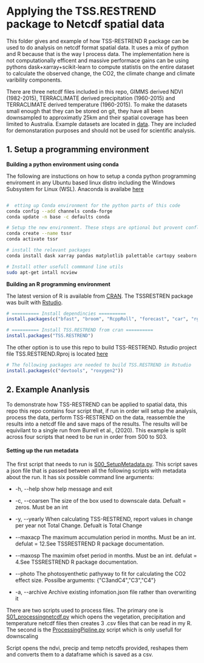 # Applying the TSS.RESTREND package to Netcdf spatial data
This folder gives and example of how TSS-RESTREND R package can be used to do analysis on netcdf format spatial data.  It uses a mix of python and R because that is the way I process data. The implementation here is not computationally efficent and massive performace gains can be using pythons dask+xarray+scikit-learn to compute statistis on the entire dataset to calculate the observed change, the CO2, the climate change and climate varibility components.  

There are three netcdf files included in this repo, GIMMS derived NDVI (1982-2015), TERRACLIMATE derived precipitation (1960-2015) and TERRACLIMATE derived temperature (1960-2015). To make the datasets small enough that they can be stored on git, they have all been downsampled to approximatly 25km and their spatial coverage has been limited to Australia. Example datasets are located in [data](data). They are included for demonstaration purposes and should not be used for scientific analysis.  

## 1. Setup a programming environment
**Building a python environment using conda**

The following are instuctions on how to setup a conda python programming enviroment in any Ubuntu based linux distro including the Windows Subsystem for Linux (WSL).  Anaconda is availabe [here](https://www.anaconda.com/products/individual)

```bash

#  etting up Conda environment for the python parts of this code
conda config --add channels conda-forge
conda update -n base -c defaults conda

# Setup the new environment. These steps are optional but provent conflicts with existing python enviroments
conda create --name tssr
conda activate tssr

# install the relevant packages
conda install dask xarray pandas matplotlib palettable cartopy seaborn ipdb numba bottleneck netCDF4 webcolors gitpython geopandas shapely rasterio cdo python-cdo ipython statsmodels

# Install other usefull commmand line utils
sudo apt-get intall ncview

```

**Building an R programming environment**

The latest version of R is available from [CRAN](https://cran.r-project.org/mirrors.html). The TSSRESTREN package was built with [Rstudio](https://rstudio.com/products/rstudio/download/).

```R
# ========== Install dependincies ==========
install.packages(c("bfast", "broom", "RcppRoll", "forecast", "car", "rgl", "ggplot2", "mblm", "curl", "libcurl", "rjson", "optparse"))

# ========== Install TSS.RESTREND from cran ==========
install.packages("TSS.RESTREND")
```
The other option is to use this repo to build TSS-RESTREND. Rstudio project file TSS.RESTREND.Rproj is located [here](../TSS.RESTREND/)
```R
# The following packages are needed to build TSS.RESTREND in Rstudio
install.packages(c("devtools", "roxygen2"))

```

## 2. Example Ananlysis

To demonstrate how TSS-RESTREND can be applied to spatial data, this repo this repo contains four script that, if run in order will setup the analysis, process the data, perform TSS-RESTREND on the data, reassemble the results into a netcdf file and save maps of the results.  The results will be equivilant to a single run from Burrell et al., (2020).  This example is split across four scripts that need to be run in order from S00 to S03.   

#### Setting up the run metadata ####

The first script that needs to run is [S00_SetupMetadata.py](./S00_SetupMetadata.py).  This script saves a json file that is passed between all the following scripts with metadata about the run. It has six possible command line arguments:

 -  -h, --help      show help message and exit

 -  -c, --coarsen 	The size of the box used to downscale data. Defualt = zeros. Must be an int

 -  -y, --yearly	When calculating TSS-RESTREND, report values in change per year not Total Change. Defualt is Total Change

 -  --maxacp    	The maximum accumulation period in months. Must be an int. defulat = 12.See TSSRESTREND R package documentation. 

 -  --maxosp       	The maximim ofset period in months. Must be an int. defulat = 4.See TSSRESTREND R package documentation. 

 -  --photo 		The photosyenthetic pathyway to fit for calculating the CO2 effect size.  Possilbe arguments: {"C3andC4","C3","C4"}

 -  -a, --archive	Archive existing infomation.json file rather than overwriting it


There are two scripts used to process files. The primary one is [S01_processingnetcdf.py](S01_processingnetcdf.py) which opens the vegetation, precipitation and temperature netcdf files then creates 3 .csv files that can be read in my R.  The second is the [ProcessingPipline.py](ProcessingPipline.py) script which is only usefull for downscaling 

Script opens the ndvi, precip and temp netcdfs provided, reshapes them and converts them to a dataframe which is saved as a csv.

